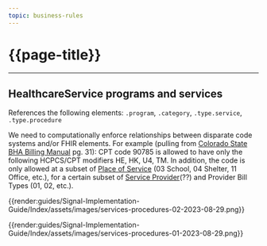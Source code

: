 ```yaml
---
topic: business-rules
---
```


# {{page-title}}

---

## HealthcareService programs and services

References the following elements:
`.program`, `.category`, `.type.service`, `.type.procedure`

We need to computationally enforce relationships between disparate code systems and/or FHIR elements.  For example (pulling from [Colorado State BHA Billing Manual](https://hcpf.colorado.gov/sites/hcpf/files/July%202023%20USCS%20Manual%20Draft%20-Final.pdf) pg. 31):
CPT code 90785 is allowed to have only the following HCPCS/CPT modifiers HE, HK, U4, TM. In addition, the code is only allowed at a subset of [Place of Service](https://www.hl7.org/fhir/valueset-service-place.html) (03 School, 04 Shelter, 11 Office, etc.), for a certain subset of [Service Provider](http://hl7.org/fhir/R4/v2/0360/2.7/index.html)(??) and Provider Bill Types (01, 02, etc.).

{{render:guides/Signal-Implementation-Guide/Index/assets/images/services-procedures-02-2023-08-29.png}}

{{render:guides/Signal-Implementation-Guide/Index/assets/images/services-procedures-01-2023-08-29.png}}


